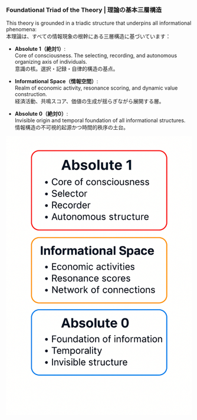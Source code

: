 ### Foundational Triad of the Theory | 理論の基本三層構造

This theory is grounded in a triadic structure that underpins all informational phenomena:  
本理論は、すべての情報現象の根幹にある三層構造に基づいています：

- **Absolute 1（絶対1）**:  
  Core of consciousness. The selecting, recording, and autonomous organizing axis of individuals.  
  意識の核。選択・記録・自律的構造の基点。

- **Informational Space（情報空間）**:  
  Realm of economic activity, resonance scoring, and dynamic value construction.  
  経済活動、共鳴スコア、価値の生成が揺らぎながら展開する層。

- **Absolute 0（絶対0）**:  
  Invisible origin and temporal foundation of all informational structures.  
  情報構造の不可視的起源かつ時間的秩序の土台。

![Absolute 1 / Absolute 0 Structure](absolute1_absolute0_structure.png)
